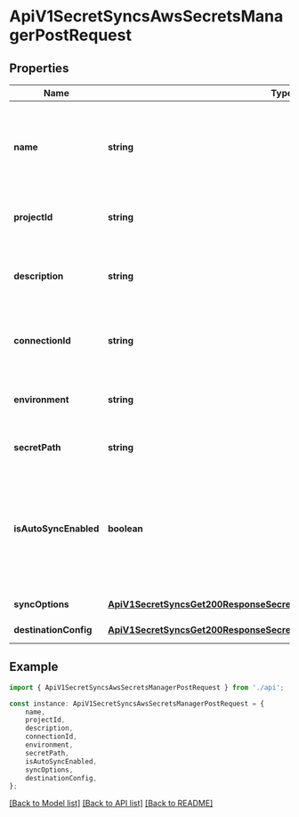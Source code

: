 # ApiV1SecretSyncsAwsSecretsManagerPostRequest


## Properties

Name | Type | Description | Notes
------------ | ------------- | ------------- | -------------
**name** | **string** | The name of the AWS Secrets Manager Sync to create. Must be slug-friendly. | [default to undefined]
**projectId** | **string** | The ID of the project to create the sync in. | [default to undefined]
**description** | **string** | An optional description for the AWS Secrets Manager Sync. | [optional] [default to undefined]
**connectionId** | **string** | The ID of the AWS Connection to use for syncing. | [default to undefined]
**environment** | **string** | The slug of the project environment to sync secrets from. | [default to undefined]
**secretPath** | **string** | The folder path to sync secrets from. | [default to undefined]
**isAutoSyncEnabled** | **boolean** | Whether secrets should be automatically synced when changes occur at the source location or not. | [optional] [default to true]
**syncOptions** | [**ApiV1SecretSyncsGet200ResponseSecretSyncsInnerAnyOf1SyncOptions**](ApiV1SecretSyncsGet200ResponseSecretSyncsInnerAnyOf1SyncOptions.md) |  | [default to undefined]
**destinationConfig** | [**ApiV1SecretSyncsGet200ResponseSecretSyncsInnerAnyOf1DestinationConfig**](ApiV1SecretSyncsGet200ResponseSecretSyncsInnerAnyOf1DestinationConfig.md) |  | [default to undefined]

## Example

```typescript
import { ApiV1SecretSyncsAwsSecretsManagerPostRequest } from './api';

const instance: ApiV1SecretSyncsAwsSecretsManagerPostRequest = {
    name,
    projectId,
    description,
    connectionId,
    environment,
    secretPath,
    isAutoSyncEnabled,
    syncOptions,
    destinationConfig,
};
```

[[Back to Model list]](../README.md#documentation-for-models) [[Back to API list]](../README.md#documentation-for-api-endpoints) [[Back to README]](../README.md)
